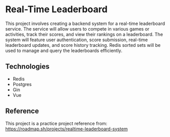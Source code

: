 # Real-Time Leaderboard
This project involves creating a backend system for a real-time leaderboard service. The service will allow users to compete in various games or activities, track their scores, and view their rankings on a leaderboard. The system will feature user authentication, score submission, real-time leaderboard updates, and score history tracking. Redis sorted sets will be used to manage and query the leaderboards efficiently.

## Technologies
- Redis
- Postgres
- Gin
- Vue

## Reference
This project is a practice project reference from: https://roadmap.sh/projects/realtime-leaderboard-system
